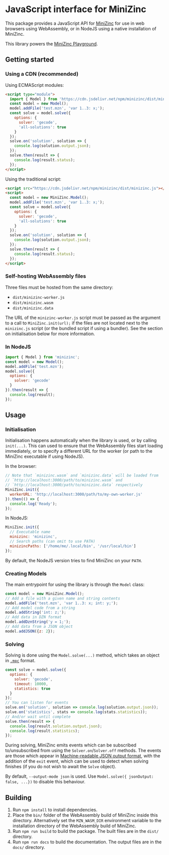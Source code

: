 JavaScript interface for MiniZinc
=================================

This package provides a JavaScript API for [MiniZinc](https://minizinc.dev)
for use in web browsers using WebAssembly, or in NodeJS using a native
installation of MiniZinc.

This library powers the [MiniZinc Playground](https://minizinc.dev/solve).

## Getting started

### Using a CDN (recommended)

Using ECMAScript modules:

```html
<script type="module">
  import { Model } from 'https://cdn.jsdelivr.net/npm/minizinc/dist/minizinc.mjs';
  const model = new Model();
  model.addFile('test.mzn', 'var 1..3: x;');
  const solve = model.solve({
    options: {
      solver: 'gecode',
      'all-solutions': true
    }
  });
  solve.on('solution', solution => {
    console.log(solution.output.json);
  });
  solve.then(result => {
    console.log(result.status);
  });
</script>
```

Using the traditional script:

```html
<script src="https://cdn.jsdelivr.net/npm/minizinc/dist/minizinc.js"></script>
<script>
  const model = new MiniZinc.Model();
  model.addFile('test.mzn', 'var 1..3: x;');
  const solve = model.solve({
    options: {
      solver: 'gecode',
      'all-solutions': true
    }
  });
  solve.on('solution', solution => {
    console.log(solution.output.json);
  });
  solve.then(result => {
    console.log(result.status);
  });
</script>
```

### Self-hosting WebAssembly files

Three files must be hosted from the same directory:

- `dist/minizinc-worker.js`
- `dist/minizinc.wasm`
- `dist/minizinc.data`

The URL of the `minizinc-worker.js` script must be passed as the argument to
a call to `MiniZinc.init(url);` if the files are not located next to the
`minizinc.js` script (or the bundled script if using a bundler). See the section
on initialisation below for more information.

### In NodeJS

```js
import { Model } from 'minizinc';
const model = new Model();
model.addFile('test.mzn');
model.solve({
  options: {
    solver: 'gecode'
  }
}).then(result => {
  console.log(result);
});
```

## Usage

### Initialisation

Initialisation happens automatically when the library is used, or by calling
`init(...)`. This can used to ensure that the WebAssembly files start loading
immediately, or to specify a different URL for the worker (or path to the
MiniZinc executable if using NodeJS).

In the browser:

```js
// Note that `minizinc.wasm` and `minizinc.data` will be loaded from
// `http://localhost:3000/path/to/minizinc.wasm` and
// `http://localhost:3000/path/to/minizinc.data` respectively
MiniZinc.init({
  workerURL: 'http://localhost:3000/path/to/my-own-worker.js'
}).then(() => {
  console.log('Ready');
});
```

In NodeJS:

```js
MiniZinc.init({
  // Executable name
  minizinc: 'minizinc',
  // Search paths (can omit to use PATH)
  minizincPaths: ['/home/me/.local/bin', '/usr/local/bin']
});
```

By default, the NodeJS version tries to find MiniZinc on your `PATH`.

### Creating Models

The main entrypoint for using the library is through the `Model` class:

```js
const model = new MiniZinc.Model();
// Add a file with a given name and string contents
model.addFile('test.mzn', 'var 1..3: x; int: y;');
// Add model code from a string
model.addString('int: z;');
// Add data in DZN format
model.addDznString('y = 1;');
// Add data from a JSON object
model.addJSON({z: 2});
```

### Solving

Solving is done using the `Model.solve(...)` method, which takes an object in
[`.mpc`](https://minizinc.dev/doc-latest/en/command_line.html#ch-param-files)
format.

```js
const solve = model.solve({
  options: {
    solver: 'gecode',
    timeout: 10000,
    statistics: true
  }
});
// You can listen for events
solve.on('solution', solution => console.log(solution.output.json));
solve.on('statistics', stats => console.log(stats.statistics));
// And/or wait until complete
solve.then(result => {
  console.log(result.solution.output.json);
  console.log(result.statistics);
});
```

During solving, MiniZinc emits events which can be subscribed to/unsubscribed from
using the `Solver.on`/`Solver.off` methods. The events are those which appear in
[Machine-readable JSON output format](https://minizinc.dev/doc-latest/en/json-stream.html),
with the addition of the `exit` event, which can be used to detect when solving finishes (if you do
not wish to await the `Solve` object).

By default, `--output-mode json` is used. Use `Model.solve({ jsonOutput: false, ...})` to
disable this behaviour.

## Building

1. Run `npm install` to install dependencies.
2. Place the `bin/` folder of the WebAssembly build of MiniZinc inside this directory.
   Alternatively set the `MZN_WASM_DIR` environment variable to the installation directory of the
   WebAssembly build of MiniZinc.
3. Run `npm run build` to build the package. The built files are in the `dist/` directory.
4. Run `npm run docs` to build the documentation. The output files are in the `docs/` directory.
